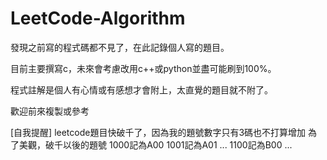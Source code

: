 # LeetCode-Algorithm

發現之前寫的程式碼都不見了，在此記錄個人寫的題目。

目前主要撰寫c，未來會考慮改用c++或python並盡可能刷到100%。

程式註解是個人有心情或有感想才會附上，太直覺的題目就不附了。

歡迎前來複製或參考

[自我提醒]
leetcode題目快破千了，因為我的題號數字只有3碼也不打算增加
為了美觀，破千以後的題號
1000記為A00
1001記為A01
...
1100記為B00
...
